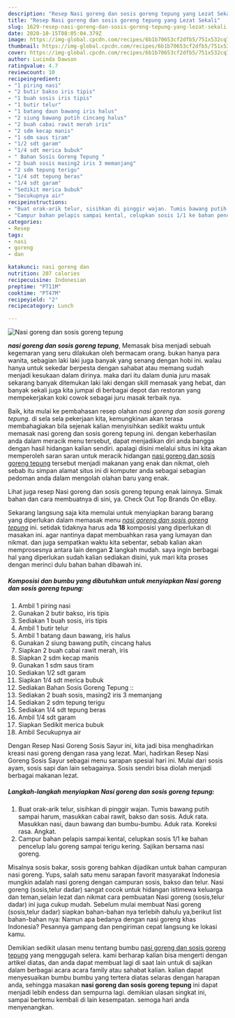 ```yaml
---
description: "Resep Nasi goreng dan sosis goreng tepung yang Lezat Sekali"
title: "Resep Nasi goreng dan sosis goreng tepung yang Lezat Sekali"
slug: 1629-resep-nasi-goreng-dan-sosis-goreng-tepung-yang-lezat-sekali
date: 2020-10-15T08:05:04.379Z
image: https://img-global.cpcdn.com/recipes/6b1b70653cf2dfb5/751x532cq70/nasi-goreng-dan-sosis-goreng-tepung-foto-resep-utama.jpg
thumbnail: https://img-global.cpcdn.com/recipes/6b1b70653cf2dfb5/751x532cq70/nasi-goreng-dan-sosis-goreng-tepung-foto-resep-utama.jpg
cover: https://img-global.cpcdn.com/recipes/6b1b70653cf2dfb5/751x532cq70/nasi-goreng-dan-sosis-goreng-tepung-foto-resep-utama.jpg
author: Lucinda Dawson
ratingvalue: 4.7
reviewcount: 10
recipeingredient:
- "1 piring nasi"
- "2 butir bakso iris tipis"
- "1 buah sosis iris tipis"
- "1 butir telur"
- "1 batang daun bawang iris halus"
- "2 siung bawang putih cincang halus"
- "2 buah cabai rawit merah iris"
- "2 sdm kecap manis"
- "1 sdm saus tiram"
- "1/2 sdt garam"
- "1/4 sdt merica bubuk"
- " Bahan Sosis Goreng Tepung "
- "2 buah sosis masing2 iris 3 memanjang"
- "2 sdm tepung terigu"
- "1/4 sdt tepung beras"
- "1/4 sdt garam"
- "Sedikit merica bubuk"
- "Secukupnya air"
recipeinstructions:
- "Buat orak-arik telur, sisihkan di pinggir wajan. Tumis bawang putih sampai harum, masukkan cabai rawit, bakso dan sosis. Aduk rata. Masukkan nasi, daun bawang dan bumbu-bumbu. Aduk rata. Koreksi rasa. Angkat."
- "Campur bahan pelapis sampai kental, celupkan sosis 1/1 ke bahan pencelup lalu goreng sampai terigu kering. Sajikan bersama nasi goreng."
categories:
- Resep
tags:
- nasi
- goreng
- dan

katakunci: nasi goreng dan 
nutrition: 207 calories
recipecuisine: Indonesian
preptime: "PT11M"
cooktime: "PT47M"
recipeyield: "2"
recipecategory: Lunch

---
```



![Nasi goreng dan sosis goreng tepung](https://img-global.cpcdn.com/recipes/6b1b70653cf2dfb5/751x532cq70/nasi-goreng-dan-sosis-goreng-tepung-foto-resep-utama.jpg)

<b><i>nasi goreng dan sosis goreng tepung</i></b>, Memasak bisa menjadi sebuah kegemaran yang seru dilakukan oleh bermacam orang. bukan hanya para wanita, sebagian laki laki juga banyak yang senang dengan hobi ini. walau hanya untuk sekedar berpesta dengan sahabat atau memang sudah menjadi kesukaan dalam dirinya. maka dari itu dalam dunia juru masak sekarang banyak ditemukan laki laki dengan skill memasak yang hebat, dan banyak sekali juga kita jumpai di berbagai depot dan restoran yang mempekerjakan koki cowok sebagai juru masak terbaik nya.

Baik, kita mulai ke pembahasan resep olahan <i>nasi goreng dan sosis goreng tepung</i>. di sela sela pekerjaan kita, kemungkinan akan terasa membahagiakan bila sejenak kalian menyisihkan sedikit waktu untuk memasak nasi goreng dan sosis goreng tepung ini. dengan keberhasilan anda dalam meracik menu tersebut, dapat menjadikan diri anda bangga dengan hasil hidangan kalian sendiri. apalagi disini melalui situs ini kita akan memperoleh saran saran untuk meracik hidangan <u>nasi goreng dan sosis goreng tepung</u> tersebut menjadi makanan yang enak dan nikmat, oleh sebab itu simpan alamat situs ini di komputer anda sebagai sebagian pedoman anda dalam mengolah olahan baru yang enak.

Lihat juga resep Nasi goreng dan sosis goreng tepung enak lainnya. Simak bahan dan cara membuatnya di sini, ya. Check Out Top Brands On eBay.


Sekarang langsung saja kita memulai untuk menyiapkan barang barang yang diperlukan dalam memasak menu <u><i>nasi goreng dan sosis goreng tepung</i></u> ini. setidak tidaknya harus ada <b>18</b> komposisi yang diperlukan di masakan ini. agar nantinya dapat membuahkan rasa yang lumayan dan nikmat. dan juga sempatkan waktu kita sebentar, sebab kalian akan memprosesnya antara lain dengan <b>2</b> langkah mudah. saya ingin berbagai hal yang diperlukan sudah kalian sediakan disini, yuk mari kita proses dengan merinci dulu bahan bahan dibawah ini.

<!--inarticleads1-->

##### Komposisi dan bumbu yang dibutuhkan untuk menyiapkan Nasi goreng dan sosis goreng tepung:

1. Ambil 1 piring nasi
1. Gunakan 2 butir bakso, iris tipis
1. Sediakan 1 buah sosis, iris tipis
1. Ambil 1 butir telur
1. Ambil 1 batang daun bawang, iris halus
1. Gunakan 2 siung bawang putih, cincang halus
1. Siapkan 2 buah cabai rawit merah, iris
1. Siapkan 2 sdm kecap manis
1. Gunakan 1 sdm saus tiram
1. Sediakan 1/2 sdt garam
1. Siapkan 1/4 sdt merica bubuk
1. Sediakan  Bahan Sosis Goreng Tepung ::
1. Sediakan 2 buah sosis, masing2 iris 3 memanjang
1. Sediakan 2 sdm tepung terigu
1. Sediakan 1/4 sdt tepung beras
1. Ambil 1/4 sdt garam
1. Siapkan Sedikit merica bubuk
1. Ambil Secukupnya air


Dengan Resep Nasi Goreng Sosis Sayur ini, kita jadi bisa menghadirkan kreasi nasi goreng dengan rasa yang lezat. Mari, hadirkan Resep Nasi Goreng Sosis Sayur sebagai menu sarapan spesial hari ini. Mulai dari sosis ayam, sosis sapi dan lain sebagainya. Sosis sendiri bisa diolah menjadi berbagai makanan lezat. 

<!--inarticleads2-->

##### Langkah-langkah menyiapkan Nasi goreng dan sosis goreng tepung:

1. Buat orak-arik telur, sisihkan di pinggir wajan. Tumis bawang putih sampai harum, masukkan cabai rawit, bakso dan sosis. Aduk rata. Masukkan nasi, daun bawang dan bumbu-bumbu. Aduk rata. Koreksi rasa. Angkat.
1. Campur bahan pelapis sampai kental, celupkan sosis 1/1 ke bahan pencelup lalu goreng sampai terigu kering. Sajikan bersama nasi goreng.


Misalnya sosis bakar, sosis goreng bahkan dijadikan untuk bahan campuran nasi goreng. Yups, salah satu menu sarapan favorit masyarakat Indonesia mungkin adalah nasi goreng dengan campuran sosis, bakso dan telur. Nasi goreng (sosis,telur dadar) sangat cocok untuk hidangan istimewa keluarga dan teman,selain lezat dan nikmat cara pembuatan Nasi goreng (sosis,telur dadar) ini juga cukup mudah. Sebelum mulai membuat Nasi goreng (sosis,telur dadar) siapkan bahan-bahan nya terlebih dahulu ya,berikut list bahan-bahan nya: Namun apa bedanya dengan nasi goreng khas Indonesia? Pesannya gampang dan pengiriman cepat langsung ke lokasi kamu. 

Demikian sedikit ulasan menu tentang bumbu <u>nasi goreng dan sosis goreng tepung</u> yang menggugah selera. kami berharap kalian bisa mengerti dengan artikel diatas, dan anda dapat membuat lagi di saat lain untuk di sajikan dalam berbagai acara acara family atau sahabat kalian. kalian dapat menyesuaikan bumbu bumbu yang tertera diatas selaras dengan harapan anda, sehingga masakan <b>nasi goreng dan sosis goreng tepung</b> ini dapat menjadi lebih endess dan sempurna lagi. demikian ulasan singkat ini, sampai bertemu kembali di lain kesempatan. semoga hari anda menyenangkan.
